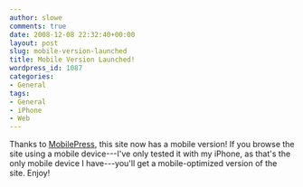 ```yaml
---
author: slowe
comments: true
date: 2008-12-08 22:32:40+00:00
layout: post
slug: mobile-version-launched
title: Mobile Version Launched!
wordpress_id: 1087
categories:
- General
tags:
- General
- iPhone
- Web
---
```


Thanks to [MobilePress](http://mobilepress.co.za/), this site now has a mobile version! If you browse the site using a mobile device---I've only tested it with my iPhone, as that's the only mobile device I have---you'll get a mobile-optimized version of the site. Enjoy!

